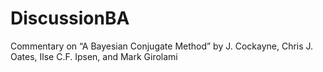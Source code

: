 # DiscussionBA
Commentary on “A Bayesian Conjugate Method” by J. Cockayne, Chris J. Oates, Ilse C.F. Ipsen, and Mark Girolami
